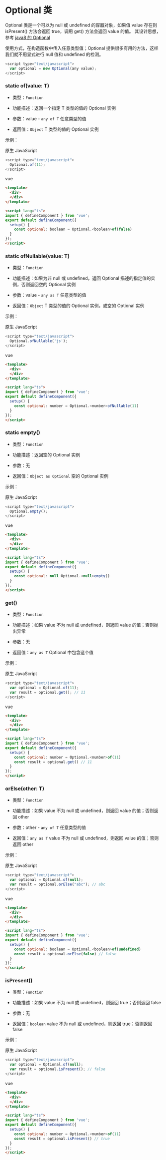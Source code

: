 # Optional 类


Optional 类是一个可以为 null 或 undefined 的容器对象，如果值 value 存在则 isPresent() 方法会返回 true，调用 get() 方法会返回 value 的值。
其设计思想，参考 [java8 的 Optional](https://blog.51cto.com/turnsole/2120847)


使用方式，在构造函数中传入任意类型值；Optional 提供很多有用的方法，这样我们就不用显式进行 null 值和 undefined 的检测。

```javascript
<script type="text/javascript">
  var optional = new Optional(any value);
</script>
```

### **static of(value: T)**
* 类型：`Function`

* 功能描述：返回一个指定 T 类型的值的 Optional 实例

* 参数：value - `any of T` 任意类型的值

* 返回值：`Object` T 类型的值的 Optional 实例

示例：

原生 JavaScript
```javascript
<script type="text/javascript">
  Optional.of(11);
</script>
```

vue
```html
<template>
  <div>
  </div>
</template>

<script lang="ts">
import { defineComponent } from 'vue';
export default defineComponent({
  setup() {
    const optional: boolean = Optional.<boolean>of(false)
  }
});
</script>
```

### **static ofNullable(value: T)**
* 类型：`Function`

* 功能描述：如果为非 null 或 undefined，返回 Optional 描述的指定值的实例，否则返回空的 Optional 实例

* 参数：value - `any as T` 任意类型的值

* 返回值：`Object` T 类型的值的 Optional 实例，或空的 Optional 实例

示例：

原生 JavaScript
```javascript
<script type="text/javascript">
  Optional.ofNullable('js');
</script>
```

vue
```html
<template>
  <div>
  </div>
</template>

<script lang="ts">
import { defineComponent } from 'vue';
export default defineComponent({
  setup() {
    const optional: number = Optional.<number>ofNullable(11)
  }
});
</script>
```

### **static empty()**
* 类型：`Function`

* 功能描述：返回空的 Optional 实例

* 参数：无

* 返回值：`Object as Optional` 空的 Optional 实例

示例：

原生 JavaScript
```javascript
<script type="text/javascript">
  Optional.empty();
</script>
```

vue
```html
<template>
  <div>
  </div>
</template>

<script lang="ts">
import { defineComponent } from 'vue';
export default defineComponent({
  setup() {
    const optional: null Optional.<null>empty()
  }
});
</script>
```

### **get()**
* 类型：`Function`

* 功能描述：如果 value 不为 null 或 undefined，则返回 value 的值；否则抛出异常

* 参数：无

* 返回值：`any as T` Optional 中包含这个值

示例：

原生 JavaScript
```javascript
<script type="text/javascript">
  var optional = Optional.of(11);
  var result = optional.get(); // 11
</script>
```

vue
```html
<template>
  <div>
  </div>
</template>

<script lang="ts">
import { defineComponent } from 'vue';
export default defineComponent({
  setup() {
    const optional: number = Optional.<number>of(11)
    const result = optional.get() // 11
  }
});
</script>
```

### **orElse(other: T)**
* 类型：`Function`

* 功能描述：如果 value 不为 null 或 undefined，则返回 value 的值；否则返回 other

* 参数：other - `any of T` 任意类型的值

* 返回值：`any as T` value 不为 null 或 undefined，则返回 value 的值；否则返回 other

示例：

原生 JavaScript
```javascript
<script type="text/javascript">
  var optional = Optional.of(null);
  var result = optional.orElse("abc"); // abc
</script>
```

vue
```html
<template>
  <div>
  </div>
</template>

<script lang="ts">
import { defineComponent } from 'vue';
export default defineComponent({
  setup() {
    const optional: boolean = Optional.<boolean>of(undefined)
    const result = optional.orElse(false) // false
  }
});
</script>
```

### **isPresent()**
* 类型：`Function`

* 功能描述：如果 value 不为 null 或 undefined，则返回 true；否则返回 false

* 参数：无

* 返回值：`boolean` value 不为 null 或 undefined，则返回 true；否则返回 false

示例：

原生 JavaScript
```javascript
<script type="text/javascript">
  var optional = Optional.of(null);
  var result = optional.isPresent(); // false
</script>
```

vue
```html
<template>
  <div>
  </div>
</template>

<script lang="ts">
import { defineComponent } from 'vue';
export default defineComponent({
  setup() {
    const optional: number = Optional.<number>of(11)
    const result = optional.isPresent() // true
  }
});
</script>
```